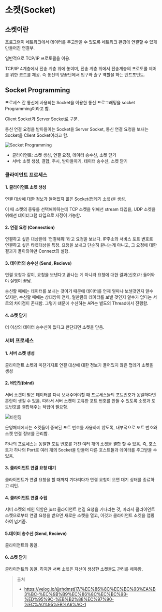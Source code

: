 # 소켓(Socket)

## 소켓이란

프로그램이 네트워크에서 데이터를 주고받을 수 있도록 네트워크 환경에 연결할 수 있게 만들어진 연결부.

일반적으로 TCP/IP 프로토콜을 이용.

TCP/IP 4계층에서 전송 계층 위에 놓이며, 전송 계층 위에서 전송계층의 프로토콜 제어를 위한 코드를 제공. 즉 통신의 양끝단에서 입구와 출구 역할을 하는 엔드포인트.

## Socket Programming

프로세스 간 통신에 사용되는 Socket을 이용한 통신 프로그래밍을 socket Programming이라고 함.

Client Socket과 Server Socket로 구분.

통신 연결 요청을 받아들이는 Socket을 Server Socket, 통신 연결 요청을 보내는 Socket을 Client Socket이라고 함.

![Socket Programming](https://velog.velcdn.com/images%2Frhdmstj17%2Fpost%2F323aa1d3-4338-4cfe-9edf-45c1f3113e9d%2Fimage.png)

- 클라이언트: 소켓 생성, 연결 요청, 데이터 송수신, 소켓 닫기
- 서버: 소켓 생성, 결합, 주시, 받아들이기, 데이터 송수신, 소켓 닫기

### 클라이언트 프로세스

#### 1. 클라이언트 소켓 생성

연결 대상에 대한 정보가 들어있지 않은 Socket(껍데기 소켓)을 생성.

이 때 소켓의 종류를 선택해야하는데 TCP 소켓을 위해선 stream 타입을, UDP 소켓을 위해선 데이터그램 타입으로 지정이 가능함.

#### 2. 연결 요청 (Connection)

연결하고 싶은 대상한테 '연결해줘!'라고 요청을 보낸다. IP주소와 서비스 포트 번호로 연결하고 싶은 타켓대상을 특정. 요청을 보내고 단순히 끝나는게 아니고, 그 요청에 대한 결과가 돌아와야만 Connect의 실행.

#### 3. 데이터의 송수신 (Send, Recieve)

연결 요청과 같이, 요청을 보낸다고 끝나는 게 아니라 요청에 대한 결과(신호)가 들어와야 실행이 끝남.

송신할 때에는 데이터를 보내는 것이기 때문에 데이터를 언제 얼마나 보낼것인지 알수 있지만, 수신할 때에는 상대방이 언제, 얼만큼의 데이터를 보낼 것인지 알수가 없다는 서로의 차이점이 존재함. 그렇기 떄문에 수신하는 API는 별도의 Thread에서 진행함.

#### 4. 소켓 닫기

더 이상의 데이터 송수신이 없다고 판단되면 소켓을 닫음.

### 서버 프로세스

#### 1. 서버 소켓 생성

클라이언트 소켓과 마찬가지로 연결 대상에 대한 정보가 들어있지 않은 껍데기 소켓을 생성

#### 2. 바인딩(bind)

서버 소켓이 받은 데이터를 다시 보내주어야할 때 프로세스들의 포트번호가 동일하다면 혼란이 생길 수 있음. 따라서 서버 소켓이 고유한 포트 번호를 만들 수 있도록 소켓과 포트번호를 결합해주는 작업이 필요함.

![바인딩](https://velog.velcdn.com/images%2Frhdmstj17%2Fpost%2Fcab3465b-8897-4a7c-9566-27b0815a876d%2Fimage.png)

운영체제에서는 소켓들이 중복된 포트 번호를 사용하지 않도록, 내부적으로 포트 번호와 소켓 연결 정보를 관리함.

하나의 프로세스는 동일한 포트 번호를 가진 여러 개의 소켓을 결합 할 수 있음. 즉, 호스트가 하나의 Port로 여러 개의 Socket을 만들어 다른 호스트들과 데이터를 주고받을 수 있음.

#### 3. 클라이언트 연결 요청 대기

클라이언트가 연결 요청을 할 때까지 기다리다가 연결 요청이 오면 대기 상태를 종료하고 리턴.

#### 4. 클라이언트 연결 수립

서버 소켓의 메인 역할은 just 클라이언트 연결 요청을 기다리는 것, 따라서 클라이언트 소켓으로부터 연결 요청을 받으면 새로운 소켓을 열고, 이것과 클라이언트 소켓을 맵핑하여 넘겨줌.

#### 5.데이터 송수신 (Send, Recieve)

클라이언트와 동일.

#### 6. 소켓 닫기

클라이언트와 동일. 하지만 서버 소켓은 자신이 생성한 소켓들도 관리를 해야함.

> 출처
>
> - https://velog.io/@rhdmstj17/%EC%86%8C%EC%BC%93%EA%B3%BC-%EC%9B%B9%EC%86%8C%EC%BC%93-%ED%95%9C-%EB%B2%88%EC%97%90-%EC%A0%95%EB%A6%AC-1
